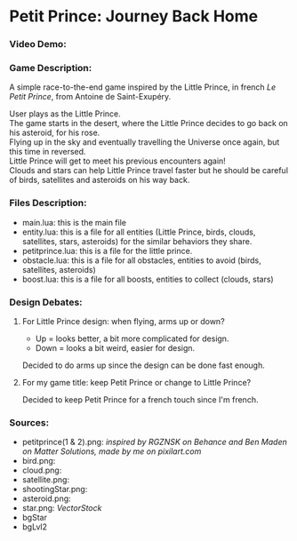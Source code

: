 # Petit Prince: Journey Back Home

### Video Demo: <url>

### Game Description:

A simple race-to-the-end game inspired by the Little Prince, in french *Le Petit Prince*, from Antoine de Saint-Exupéry.

User plays as the Little Prince. <br>
The game starts in the desert, where the Little Prince decides to go back on his asteroid, for his rose. <br>
Flying up in the sky and eventually travelling the Universe once again, but this time in reversed. <br>
Little Prince will get to meet his previous encounters again! <br>
Clouds and stars can help Little Prince travel faster but he should be careful of birds, satellites and asteroids on his way back.

### Files Description:
- main.lua: this is the main file
- entity.lua: this is a file for all entities (Little Prince, birds, clouds, satellites, stars, asteroids)  for the similar behaviors they share.
- petitprince.lua: this is a file for the little prince.
- obstacle.lua: this is a file for all obstacles, entities to avoid (birds, satellites, asteroids)
- boost.lua: this is a file for all boosts, entities to collect (clouds, stars)

### Design Debates:
1. For Little Prince design: when flying, arms up or down?
   - Up = looks better, a bit more complicated for design.
   - Down = looks a bit weird, easier for design.
   
   Decided to do arms up since the design can be done fast enough.
2. For my game title: keep Petit Prince or change to Little Prince?

   Decided to keep Petit Prince for a french touch since I'm french.

### Sources:
- petitprince(1 & 2).png: *inspired by RGZNSK on Behance and Ben Maden on Matter Solutions, made by me on pixilart.com*
- bird.png:
- cloud.png:
- satellite.png:
- shootingStar.png:
- asteroid.png:
- star.png: *VectorStock*
- bgStar
- bgLvl2